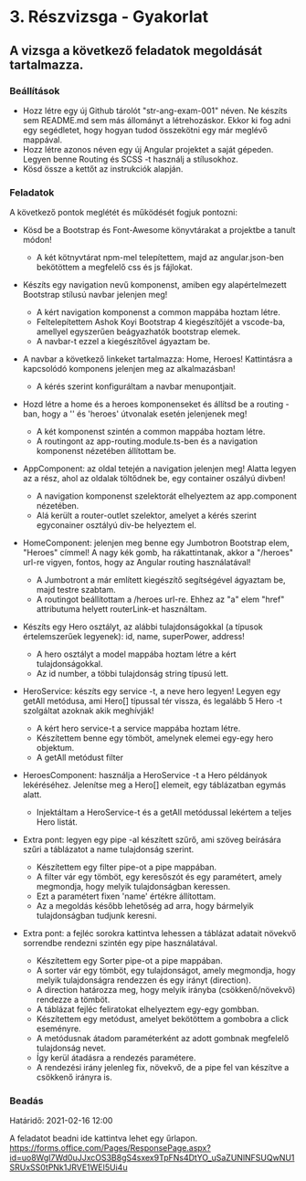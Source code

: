 # 3. Részvizsga - Gyakorlat

## A vizsga a következő feladatok megoldását tartalmazza.

### Beállítások
- Hozz létre egy új Github tárolót "str-ang-exam-001" néven. Ne készíts sem README.md sem más állományt a létrehozáskor. Ekkor ki fog adni egy segédletet, hogy hogyan tudod összekötni egy már meglévő mappával.
- Hozz létre azonos néven egy új Angular projektet a saját gépeden. Legyen benne Routing és SCSS -t használj a stílusokhoz.
- Kösd össze a kettőt az instrukciók alapján.

### Feladatok
A következő pontok meglétét és működését fogjuk pontozni:

- Kösd be a Bootstrap és Font-Awesome könyvtárakat a projektbe a tanult módon!
    - A két kötnyvtárat npm-mel telepítettem, majd az angular.json-ben bekötöttem a megfelelő css és js fájlokat.

- Készíts egy navigation nevű komponenst, amiben egy alapértelmezett Bootstrap stílusú navbar jelenjen meg!
    - A kért navigation komponenst a common mappába hoztam létre.
    - Feltelepítettem Ashok Koyi Bootstrap 4 kiegészítőjét a vscode-ba, amellyel egyszerűen beágyazhatók bootstrap elemek.
    - A navbar-t ezzel a kiegészítővel ágyaztam be.

- A navbar a következő linkeket tartalmazza: Home, Heroes! Kattintásra a kapcsolódó komponens jelenjen meg az alkalmazásban!
    - A kérés szerint konfiguráltam a navbar menupontjait.

- Hozd létre a home és a heroes komponenseket és állítsd be a routing -ban, hogy a '' és 'heroes' útvonalak esetén jelenjenek meg!
    - A két komponenst szintén a common mappába hoztam létre.
    - A routingont az app-routing.module.ts-ben és a navigation komponenst nézetében állítottam be.

- AppComponent: az oldal tetején a navigation jelenjen meg! Alatta legyen az a rész, ahol az oldalak töltődnek be, egy container oszályú divben!
    - A navigation komponenst szelektorát elhelyeztem az app.component nézetében.
    - Alá került a router-outlet szelektor, amelyet a kérés szerint egyconainer osztályú div-be helyeztem el.

- HomeComponent: jelenjen meg benne egy Jumbotron Bootstrap elem, "Heroes" címmel! A nagy kék gomb, ha rákattintanak, akkor a "/heroes" url-re vigyen, fontos, hogy az Angular routing használatával!
    - A Jumbotront a már említett kiegészítő segítségével ágyaztam be, majd testre szabtam.
    - A routingot beállítottam a /heroes url-re. Ehhez az "a" elem "href" attributuma helyett routerLink-et használtam.

- Készíts egy Hero osztályt, az alábbi tulajdonságokkal (a típusok értelemszerűek legyenek): id, name, superPower, address!
    - A hero osztályt a model mappába hoztam létre a kért tulajdonságokkal.
    - Az id number, a többi tulajdonság string típusú lett.

- HeroService: készíts egy service -t, a neve hero legyen! Legyen egy getAll metódusa, ami Hero[] típussal tér vissza, és legalább 5 Hero -t szolgáltat azoknak akik meghívják!
    - A kért hero service-t a service mappába hoztam létre.
    - Készítettem benne egy tömböt, amelynek elemei egy-egy hero objektum.
    - A getAll metódust filter

- HeroesComponent: használja a HeroService -t a Hero példányok lekéréséhez. Jelenítse meg a Hero[] elemeit, egy táblázatban egymás alatt.
    - Injektáltam a HeroService-t és a getAll metódussal lekértem a teljes Hero listát.

- Extra pont: legyen egy pipe -al készített szűrő, ami szöveg beírására szűri a táblázatot a name tulajdonság szerint.
    - Készítettem egy filter pipe-ot a pipe mappában.
    - A filter vár egy tömböt, egy keresőszót és egy paramétert, amely megmondja, hogy melyik tulajdonságban keressen.
    - Ezt a paramétert fixen 'name' értékre állítottam.
    - Az a megoldás később lehetőség ad arra, hogy bármelyik tulajdonságban tudjunk keresni.

- Extra pont: a fejléc sorokra kattintva lehessen a táblázat adatait növekvő sorrendbe rendezni szintén egy pipe használatával.
    - Készítettem egy Sorter pipe-ot a pipe mappában.
    - A sorter vár egy tömböt, egy tulajdonságot, amely megmondja, hogy melyik tulajdonságra rendezzen és egy irányt (direction).
    - A direction határozza meg, hogy melyik irányba (csökkenő/növekvő) rendezze a tömböt.
    - A táblázat fejléc feliratokat elhelyeztem egy-egy gombban.
    - Készítettem egy metódust, amelyet bekötöttem a gombobra a click eseményre.
    - A metódusnak átadom paraméterként az adott gombnak megfelelő tulajdonság nevet.
    - Így kerül átadásra a rendezés paramétere.
    - A rendezési irány jelenleg fix, növekvő, de a pipe fel van készítve a csökkenő irányra is.


### Beadás
Határidő: 2021-02-16 12:00

A feladatot beadni ide kattintva lehet egy űrlapon.
https://forms.office.com/Pages/ResponsePage.aspx?id=uo8WgI7Wd0uJJxcOS3B8gS4sxex9TpFNs4DtYO_uSaZUNlNFSUQwNU1SRUxSS0tPNk1JRVE1WEI5Ui4u